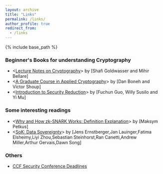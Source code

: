 ```yaml
---
layout: archive
title: "Links"
permalink: /links/
author_profile: true
redirect_from:
  - /links
---
```


{% include base_path %}


 
 
 
###  Beginner's Books for understanding Cryptography
* <[Lecture Notes on Cryptography](https://cseweb.ucsd.edu/~mihir/papers/gb.pdf)> by [Shafi Goldwasser and Mihir Bellare]
* <[A Graduate Course in Applied Cryptography](https://crypto.stanford.edu/~dabo/cryptobook/BonehShoup_0_4.pdf)> by [Dan Boneh and Victor Shoup]
 * <[Introduction to Security Reduction](https://books.google.com.sg/books?id=ey9iDwAAQBAJ&printsec=copyright&redir_esc=y#v=onepage&q&f=false)> by [Fuchun Guo, Willy Susilo and Yi Mu]
 
### Some interesting readings  
 * <[Why and How zk-SNARK Works: Definition Explanation](https://docs.sotazk.org/articles/why-and-how-zk-snark-works/attachments/why_and_how_zk_snark_works.pdf)> by [Maksym Petkus]
* <[SoK: Data Sovereignty](https://docs.sotazk.org/articles/why-and-how-zk-snark-works/attachments/why_and_how_zk_snark_works.pdf)> by [Jens Ernstberger,Jan Lauinger,Fatima Elsheimy,Liyi Zhou,Sebastian Steinhorst,Ran Canetti,Andrew Miller,Arthur Gervais,Dawn Song]

 
### Others
* [CCF Security Conference Deadlines](https://ccfddl.github.io/)


